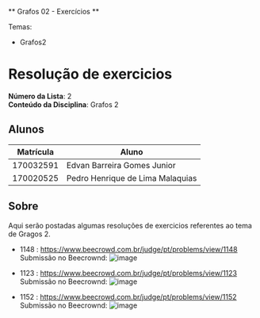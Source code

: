 ** Grafos 02 - Exercícios ** 

Temas: 

- Grafos2
# Resolução de exercicios 

**Número da Lista**: 2 <br>
**Conteúdo da Disciplina**: Grafos 2<br>

## Alunos
| Matrícula | Aluno                            |
| --------- | -------------------------------- |
| 170032591 | Edvan Barreira Gomes Junior      |
| 170020525 | Pedro Henrique de Lima Malaquias |

## Sobre 
Aqui serão postadas algumas resoluções de exercicios referentes ao tema de Gragos 2.

- 1148 : https://www.beecrowd.com.br/judge/pt/problems/view/1148
Submissão no Beecrownd: ![image](https://user-images.githubusercontent.com/54152857/205779188-21269a40-4e0e-4f5b-bf0c-9ba10754f55b.png)


- 1123 : https://www.beecrowd.com.br/judge/pt/problems/view/1123
Submissão no Beecrownd:
![image](https://user-images.githubusercontent.com/54152857/205779134-a54f502b-7bfb-4c11-96a6-559d615551c8.png)


- 1152 : https://www.beecrowd.com.br/judge/pt/problems/view/1152
Submissão no Beecrownd: ![image](https://user-images.githubusercontent.com/54152857/205779274-884dfb29-cdb4-40b1-aac2-b2a93e7b00b4.png)



